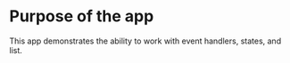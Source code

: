 # Purpose of the app

This app demonstrates the ability to work with event handlers, states, and list.
